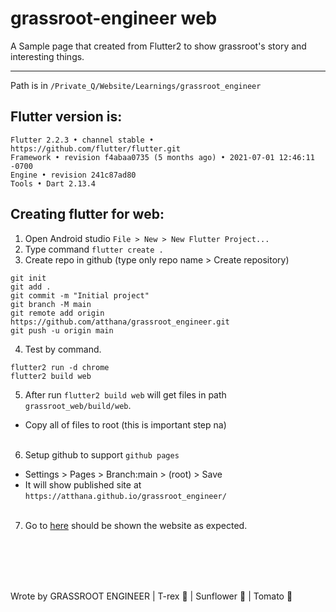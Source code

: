 # grassroot-engineer web
A Sample page that created from Flutter2 to show grassroot's story and interesting things.



---

Path is in `/Private_Q/Website/Learnings/grassroot_engineer`

## Flutter version is: 
```
Flutter 2.2.3 • channel stable • https://github.com/flutter/flutter.git
Framework • revision f4abaa0735 (5 months ago) • 2021-07-01 12:46:11 -0700
Engine • revision 241c87ad80
Tools • Dart 2.13.4
```
## Creating flutter for web:

1. Open Android studio `File > New > New Flutter Project...`
2. Type command `flutter create .`
3. Create repo in github (type only repo name > Create repository)
```
git init
git add .
git commit -m "Initial project"
git branch -M main
git remote add origin https://github.com/atthana/grassroot_engineer.git
git push -u origin main
```
4. Test by command.
```
flutter2 run -d chrome
flutter2 build web
```
5. After run `flutter2 build web` will get files in path `grassroot_web/build/web`.
-  Copy all of files to root (this is important step na)
<br><br>
6. Setup github to support `github pages`
- Settings > Pages > Branch:main > (root) > Save
- It will show published site at `https://atthana.github.io/grassroot_engineer/`
<br><br>
7. Go to [here](https://atthana.github.io/grassroot_engineer/) should be shown the website as expected.

<br><br>
---
Wrote by GRASSROOT ENGINEER | T-rex :t-rex: | Sunflower :sunflower: | Tomato :tomato:


